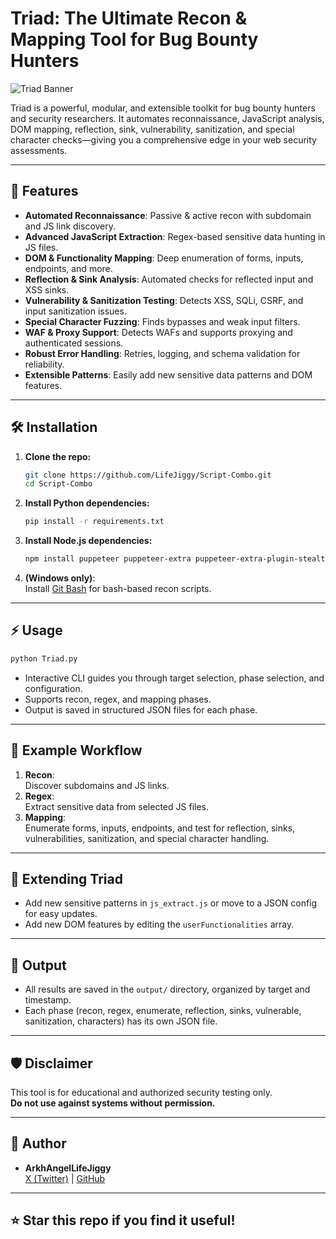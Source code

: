 # Triad: The Ultimate Recon & Mapping Tool for Bug Bounty Hunters

![Triad Banner](https://img.shields.io/badge/Bug%20Bounty-Ultimate%20Recon%20Tool-green?style=for-the-badge)

Triad is a powerful, modular, and extensible toolkit for bug bounty hunters and security researchers. It automates reconnaissance, JavaScript analysis, DOM mapping, reflection, sink, vulnerability, sanitization, and special character checks—giving you a comprehensive edge in your web security assessments.

---

## 🚀 Features

- **Automated Reconnaissance**: Passive & active recon with subdomain and JS link discovery.
- **Advanced JavaScript Extraction**: Regex-based sensitive data hunting in JS files.
- **DOM & Functionality Mapping**: Deep enumeration of forms, inputs, endpoints, and more.
- **Reflection & Sink Analysis**: Automated checks for reflected input and XSS sinks.
- **Vulnerability & Sanitization Testing**: Detects XSS, SQLi, CSRF, and input sanitization issues.
- **Special Character Fuzzing**: Finds bypasses and weak input filters.
- **WAF & Proxy Support**: Detects WAFs and supports proxying and authenticated sessions.
- **Robust Error Handling**: Retries, logging, and schema validation for reliability.
- **Extensible Patterns**: Easily add new sensitive data patterns and DOM features.

---

## 🛠️ Installation

1. **Clone the repo:**
   ```bash
   git clone https://github.com/LifeJiggy/Script-Combo.git
   cd Script-Combo
   ```

2. **Install Python dependencies:**
   ```bash
   pip install -r requirements.txt
   ```

3. **Install Node.js dependencies:**
   ```bash
   npm install puppeteer puppeteer-extra puppeteer-extra-plugin-stealth node-fetch abort-controller
   ```

4. **(Windows only)**:  
   Install [Git Bash](https://gitforwindows.org/) for bash-based recon scripts.

---

## ⚡ Usage

```bash
python Triad.py
```

- Interactive CLI guides you through target selection, phase selection, and configuration.
- Supports recon, regex, and mapping phases.
- Output is saved in structured JSON files for each phase.

---

## 📸 Example Workflow

1. **Recon**:  
   Discover subdomains and JS links.
2. **Regex**:  
   Extract sensitive data from selected JS files.
3. **Mapping**:  
   Enumerate forms, inputs, endpoints, and test for reflection, sinks, vulnerabilities, sanitization, and special character handling.

---

## 🧩 Extending Triad

- Add new sensitive patterns in `js_extract.js` or move to a JSON config for easy updates.
- Add new DOM features by editing the `userFunctionalities` array.

---

## 📝 Output

- All results are saved in the `output/` directory, organized by target and timestamp.
- Each phase (recon, regex, enumerate, reflection, sinks, vulnerable, sanitization, characters) has its own JSON file.

---

## 🛡️ Disclaimer

This tool is for educational and authorized security testing only.  
**Do not use against systems without permission.**

---

## 👤 Author

- **ArkhAngelLifeJiggy**  
  [X (Twitter)](https://x.com/ArkhLifeJiggy) | [GitHub](https://github.com/LifeJiggy)

---

## ⭐ Star this repo if you find it useful!

